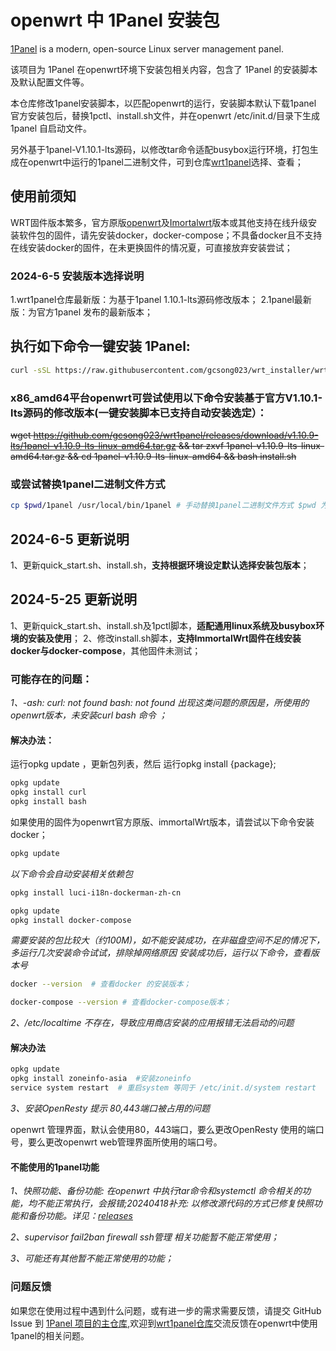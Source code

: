 # openwrt 中 1Panel 安装包

[1Panel](https://github.com/1Panel-dev/1Panel) is a modern, open-source Linux server management panel.

该项目为 1Panel 在openwrt环境下安装包相关内容，包含了 1Panel 的安装脚本及默认配置文件等。

本仓库修改1panel安装脚本，以匹配openwrt的运行，安装脚本默认下载1panel 官方安装包后，替换1pctl、install.sh文件，并在openwrt /etc/init.d/目录下生成1panel 自启动文件。

另外基于1panel-V1.10.1-lts源码，以修改tar命令适配busybox运行环境，打包生成在openwrt中运行的1panel二进制文件，可到仓库[wrt1panel](https://github.com/gcsong023/wrt1panel)选择、查看；


## 使用前须知

WRT固件版本繁多，官方原版[openwrt](https://openwrt.org)及[Imortalwrt](https://downloads.immortalwrt.org/)版本或其他支持在线升级安装软件包的固件，请先安装docker，docker-compose；不具备docker且不支持在线安装docker的固件，在未更换固件的情况夏，可直接放弃安装尝试；
### 2024-6-5 安装版本选择说明

1.wrt1panel仓库最新版：为基于1panel 1.10.1-lts源码修改版本；
2.1panel最新版：为官方1panel 发布的最新版本；

## 执行如下命令一键安装 1Panel:
```sh
curl -sSL https://raw.githubusercontent.com/gcsong023/wrt_installer/wrt_1panel/quick_start.sh -o quick_start.sh && bash quick_start.sh
```
### x86_amd64平台openwrt可尝试使用以下命令安装基于官方V1.10.1-lts源码的修改版本(一键安装脚本已支持自动安装选定）：

~~wget https://github.com/gcsong023/wrt1panel/releases/download/v1.10.9-lts/1panel-v1.10.9-lts-linux-amd64.tar.gz  && tar zxvf 1panel-v1.10.9-lts-linux-amd64.tar.gz && cd 1panel-v1.10.9-lts-linux-amd64 && bash install.sh~~

### 或尝试替换1panel二进制文件方式
```sh
cp $pwd/1panel /usr/local/bin/1panel # 手动替换1panel二进制文件方式 $pwd 为压缩文件解压后目录。
```
## 2024-6-5 更新说明

1、更新quick_start.sh、install.sh，**支持根据环境设定默认选择安装包版本**；

## 2024-5-25 更新说明

1、更新quick_start.sh、install.sh及1pctl脚本，**适配通用linux系统及busybox环境的安装及使用**；
2、修改install.sh脚本，**支持ImmortalWrt固件在线安装docker与docker-compose**，其他固件未测试；

### 可能存在的问题：
*1、-ash: curl: not found  bash: not found 出现这类问题的原因是，所使用的openwrt版本，未安装curl  bash 命令 ；*

#### 解决办法：
运行opkg update ，更新包列表，然后 运行opkg install {package};
```sh
opkg update
opkg install curl
opkg install bash
```
如果使用的固件为openwrt官方原版、immortalWrt版本，请尝试以下命令安装docker；
```sh
opkg update
```
*以下命令会自动安装相关依赖包*
```sh
opkg install luci-i18n-dockerman-zh-cn
```
```sh
opkg update
opkg install docker-compose
```
*需要安装的包比较大（约100M)，如不能安装成功，在非磁盘空间不足的情况下，多运行几次安装命令试试，排除掉网络原因*
*安装成功后，运行以下命令，查看版本号*
```sh
docker --version  # 查看docker 的安装版本；
```
```sh
docker-compose --version # 查看docker-compose版本；
```
*2、/etc/localtime 不存在，导致应用商店安装的应用报错无法启动的问题*
#### 解决办法
```sh
opkg update
opkg install zoneinfo-asia  #安装zoneinfo
service system restart  # 重启system 等同于 /etc/init.d/system restart
```
*3、安装OpenResty 提示 80,443端口被占用的问题*

openwrt 管理界面，默认会使用80，443端口，要么更改OpenResty 使用的端口号，要么更改openwrt web管理界面所使用的端口号。


#### 不能使用的1panel功能

*1、快照功能、备份功能: 在openwrt 中执行tar命令和systemctl 命令相关的功能，均不能正常执行，会报错;20240418补充: 以修改源代码的方式已修复快照功能和备份功能。详见：[releases](https://github.com/gcsong023/wrt1panel/releases)*

*2、supervisor fail2ban firewall ssh管理 相关功能暂不能正常使用；*

*3、可能还有其他暂不能正常使用的功能；*

### 问题反馈

如果您在使用过程中遇到什么问题，或有进一步的需求需要反馈，请提交 GitHub Issue 到 [1Panel 项目的主仓库](https://github.com/1Panel-dev/1Panel/issues),欢迎到[wrt1panel仓库](https://github.com/gcsong023/wrt1panel/issues)交流反馈在openwrt中使用1panel的相关问题。
